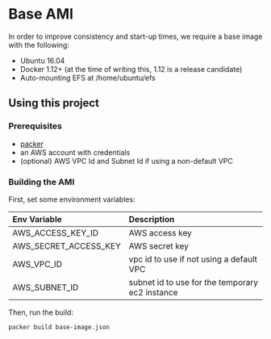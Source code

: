 # Base AMI
In order to improve consistency and start-up times, we require a base image with the following:
- Ubuntu 16.04
- Docker 1.12+ (at the time of writing this, 1.12 is a release candidate)
- Auto-mounting EFS at /home/ubuntu/efs

## Using this project

### Prerequisites
- [packer](https://packer.io)
- an AWS account with credentials
- (optional) AWS VPC Id and Subnet Id if using a non-default VPC

### Building the AMI

First, set some environment variables:

|Env Variable|Description|
|:-----------|:----------|
|AWS_ACCESS_KEY_ID|AWS access key |
|AWS_SECRET_ACCESS_KEY|AWS secret key |
|AWS_VPC_ID| vpc id to use if not using a default VPC |
|AWS_SUBNET_ID| subnet id to use for the temporary ec2 instance |

Then, run the build:

```
packer build base-image.json
```
